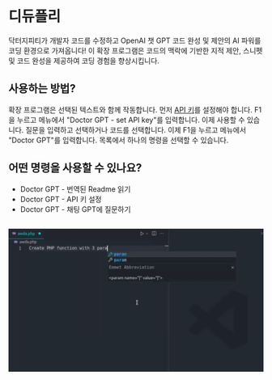 # 디듀플리

닥터지피티가 개발자 코드를 수정하고 OpenAI 챗 GPT 코드 완성 및 제안의 AI 파워를 코딩 환경으로 가져옵니다! 이 확장 프로그램은 코드의 맥락에 기반한 지적 제안, 스니펫 및 코드 완성을 제공하여 코딩 경험을 향상시킵니다.

## 사용하는 방법?

확장 프로그램은 선택된 텍스트와 함께 작동합니다. 먼저 [API 키](https://platform.openai.com/api-keys)를 설정해야 합니다. F1을 누르고 메뉴에서 "Doctor GPT - set API key"를 입력합니다. 이제 사용할 수 있습니다. 질문을 입력하고 선택하거나 코드를 선택합니다. 이제 F1을 누르고 메뉴에서 "Doctor GPT"를 입력합니다. 목록에서 하나의 명령을 선택할 수 있습니다.

## 어떤 명령을 사용할 수 있나요?

- Doctor GPT - 번역된 Readme 읽기
- Doctor GPT - API 키 설정
- Doctor GPT - 채팅 GPT에 질문하기

##

[![Vscode 확장](/translations/demo.gif 'Vscode 확장 데모')](https://learnwithyan.com)

#
